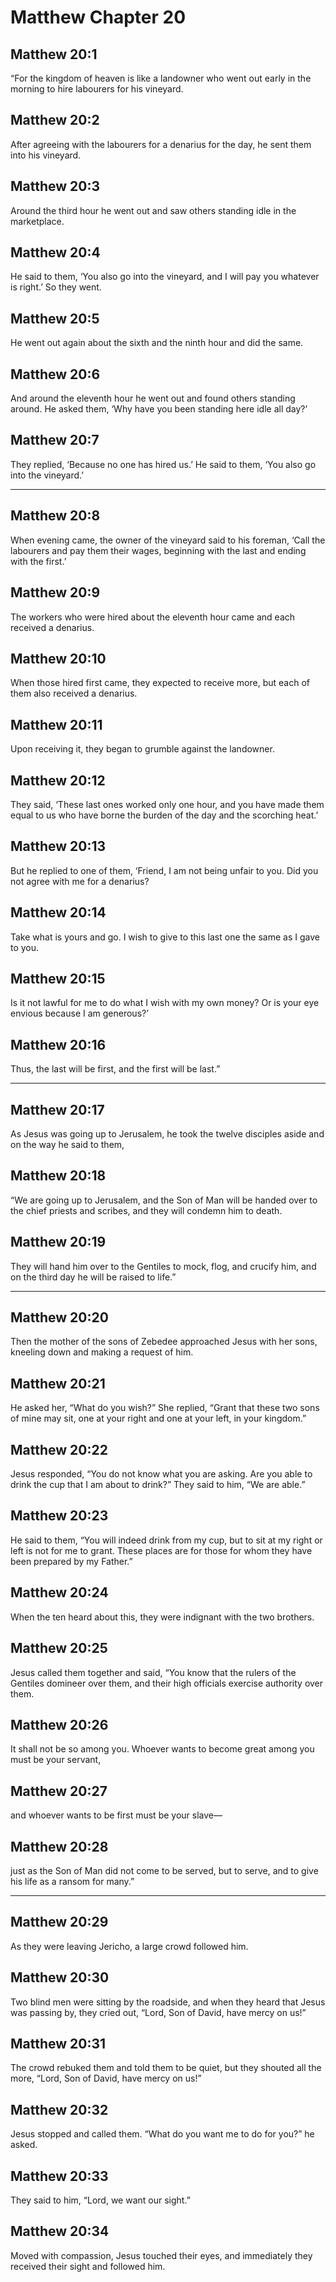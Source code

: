 # Matthew Chapter 20

## Matthew 20:1

“For the kingdom of heaven is like a landowner who went out early in the morning to hire labourers for his vineyard.

## Matthew 20:2

After agreeing with the labourers for a denarius for the day, he sent them into his vineyard.

## Matthew 20:3

Around the third hour he went out and saw others standing idle in the marketplace.

## Matthew 20:4

He said to them, ‘You also go into the vineyard, and I will pay you whatever is right.’ So they went.

## Matthew 20:5

He went out again about the sixth and the ninth hour and did the same.

## Matthew 20:6

And around the eleventh hour he went out and found others standing around. He asked them, ‘Why have you been standing here idle all day?’

## Matthew 20:7

They replied, ‘Because no one has hired us.’ He said to them, ‘You also go into the vineyard.’

---

## Matthew 20:8

When evening came, the owner of the vineyard said to his foreman, ‘Call the labourers and pay them their wages, beginning with the last and ending with the first.’

## Matthew 20:9

The workers who were hired about the eleventh hour came and each received a denarius.

## Matthew 20:10

When those hired first came, they expected to receive more, but each of them also received a denarius.

## Matthew 20:11

Upon receiving it, they began to grumble against the landowner.

## Matthew 20:12

They said, ‘These last ones worked only one hour, and you have made them equal to us who have borne the burden of the day and the scorching heat.’

## Matthew 20:13

But he replied to one of them, ‘Friend, I am not being unfair to you. Did you not agree with me for a denarius?

## Matthew 20:14

Take what is yours and go. I wish to give to this last one the same as I gave to you.

## Matthew 20:15

Is it not lawful for me to do what I wish with my own money? Or is your eye envious because I am generous?’

## Matthew 20:16

Thus, the last will be first, and the first will be last.”

---

## Matthew 20:17

As Jesus was going up to Jerusalem, he took the twelve disciples aside and on the way he said to them,

## Matthew 20:18

“We are going up to Jerusalem, and the Son of Man will be handed over to the chief priests and scribes, and they will condemn him to death.

## Matthew 20:19

They will hand him over to the Gentiles to mock, flog, and crucify him, and on the third day he will be raised to life.”

---

## Matthew 20:20

Then the mother of the sons of Zebedee approached Jesus with her sons, kneeling down and making a request of him.

## Matthew 20:21

He asked her, “What do you wish?” She replied, “Grant that these two sons of mine may sit, one at your right and one at your left, in your kingdom.”

## Matthew 20:22

Jesus responded, “You do not know what you are asking. Are you able to drink the cup that I am about to drink?” They said to him, “We are able.”

## Matthew 20:23

He said to them, “You will indeed drink from my cup, but to sit at my right or left is not for me to grant. These places are for those for whom they have been prepared by my Father.”

## Matthew 20:24

When the ten heard about this, they were indignant with the two brothers.

## Matthew 20:25

Jesus called them together and said, “You know that the rulers of the Gentiles domineer over them, and their high officials exercise authority over them.

## Matthew 20:26

It shall not be so among you. Whoever wants to become great among you must be your servant,

## Matthew 20:27

and whoever wants to be first must be your slave—

## Matthew 20:28

just as the Son of Man did not come to be served, but to serve, and to give his life as a ransom for many.”

---

## Matthew 20:29

As they were leaving Jericho, a large crowd followed him.

## Matthew 20:30

Two blind men were sitting by the roadside, and when they heard that Jesus was passing by, they cried out, “Lord, Son of David, have mercy on us!”

## Matthew 20:31

The crowd rebuked them and told them to be quiet, but they shouted all the more, “Lord, Son of David, have mercy on us!”

## Matthew 20:32

Jesus stopped and called them. “What do you want me to do for you?” he asked.

## Matthew 20:33

They said to him, “Lord, we want our sight.”

## Matthew 20:34

Moved with compassion, Jesus touched their eyes, and immediately they received their sight and followed him.
